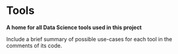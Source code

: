 # Tools
__A home for all Data Science tools used in this project__

Include a brief summary of possible use-cases for each tool in the comments of its code.
